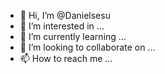 - 👋 Hi, I’m @Danielsesu
- 👀 I’m interested in ...
- 🌱 I’m currently learning ...
- 💞️ I’m looking to collaborate on ...
- 📫 How to reach me ...

<!---
Danielsesu/Danielsesu is a ✨ special ✨ repository because its `README.md` (this file) appears on your GitHub profile.
You can click the Preview link to take a look at your changes.
--->
